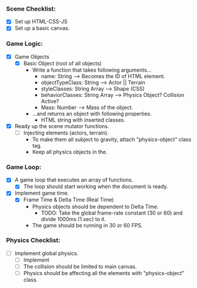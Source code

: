 ### Scene Checklist:
- [x] Set up HTML-CSS-JS
- [x] Set up a basic canvas.

### Game Logic:
- [x] Game Objects
    - [x] Basic Object (root of all objects)
        - Write a function that takes following arguments...  
            - name: String --> Becomes the ID of HTML element.  
            - objectTypeClass: String --> Actor || Terrain
            - styleClasses: String Array --> Shape (CSS)
            - behaviorClasses: String Array --> Physics Object? Collision Active? 
            - Mass: Number --> Mass of the object.
        - ...and returns an object with following properties.
            - HTML string with inserted classes.
- [x] Ready up the scene mutator functions.
    - [ ] Injecting elements (actors, terrain).
        * To make them all subject to gravity, attach "physics-object" class tag.
        * Keep all physics objects in the.
### Game Loop:
- [x] A game loop that executes an array of functions.
    - [x] The loop should start working when the document is ready.  
- [x] Implement game time.
    - [x] Frame Time & Delta Time (Real Time)
        - Physics objects should be dependent to Delta Time.  
            - TODO: Take the global frame-rate constant (30 or 60) and divide 1000ms (1 sec) to it.
        - The game should be running in 30 or 60 FPS.
### Physics Checklist:
- [ ] Implement global physics.
    - [ ] Implement 
    - [ ] The collision should be limited to main canvas.
    - [ ] Physics should be affecting all the elements with "physics-object" class.  
